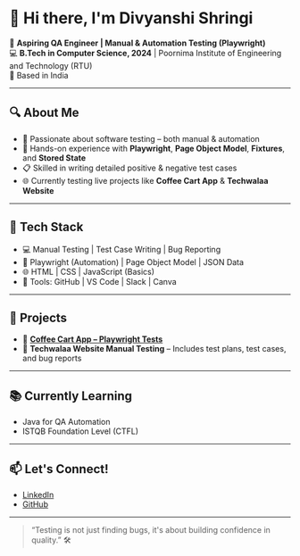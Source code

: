 # 👋 Hi there, I'm Divyanshi Shringi

🎯 **Aspiring QA Engineer | Manual & Automation Testing (Playwright)**  
💻 **B.Tech in Computer Science, 2024** | Poornima Institute of Engineering and Technology (RTU)  
📍 Based in India

---

## 🔍 About Me

- 🧪 Passionate about software testing – both manual & automation  
- 🤖 Hands-on experience with **Playwright**, **Page Object Model**, **Fixtures**, and **Stored State**  
- 📋 Skilled in writing detailed positive & negative test cases  
- 🌐 Currently testing live projects like **Coffee Cart App** & **Techwalaa Website**

---

## 🚀 Tech Stack

- 💻 Manual Testing | Test Case Writing | Bug Reporting  
- 🧪 Playwright (Automation) | Page Object Model | JSON Data  
- 🌐 HTML | CSS | JavaScript (Basics)  
- 🔧 Tools: GitHub | VS Code | Slack | Canva

---

## 📂 Projects

- 🔸 **[Coffee Cart App – Playwright Tests](https://github.com/DivyanshiShringi/coffee-cart-playwright-tests.git)**  
- 🔸 **Techwalaa Website Manual Testing** – Includes test plans, test cases, and bug reports

---

## 📚 Currently Learning

- Java for QA Automation  
- ISTQB Foundation Level (CTFL)

---

## 📫 Let's Connect!

- [LinkedIn](https://www.linkedin.com/in/divyanshi-shringi-44886821b)
- [GitHub](https://github.com/DivyanshiShringi)

---

> “Testing is not just finding bugs, it's about building confidence in quality.” 🛠️
